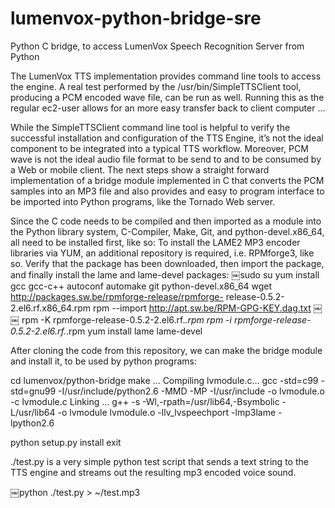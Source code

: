 # lumenvox-python-bridge-sre
Python C bridge, to access LumenVox Speech Recognition Server from Python

The LumenVox TTS implementation provides command line tools to access the engine.
A real test performed by the /usr/bin/SimpleTTSClient tool, producing a PCM encoded wave file, 
can be run as well. Running this as the regular ec2-user allows for an more easy transfer back 
to client computer ...


While the SimpleTTSClient command line tool is helpful to verify the successful installation and 
configuration of the TTS Engine, it’s not the ideal component to be integrated into a typical TTS 
workflow. Moreover, PCM wave is not the ideal audio file format to be send to
and to be consumed by a Web or mobile client.
The next steps show a straight forward implementation of a bridge module implemented in C that 
converts the PCM samples into an MP3 file and also provides and easy to program interface to be 
imported into Python programs, like the Tornado Web server.

Since the C code needs to be compiled and then imported as a module into the Python library system, 
C-Compiler, Make, Git, and python-devel.x86_64, all need to be installed first, like so:
To install the LAME2 MP3 encoder libraries via YUM, an additional repository is required, i.e. 
RPMforge3, like so.
Verify that the package has been downloaded, then import the package, and finally install the lame and 
lame-devel packages:
￼sudo su
yum install gcc gcc-c++ autoconf automake git python-devel.x86_64
wget http://packages.sw.be/rpmforge-release/rpmforge-
release-0.5.2-2.el6.rf.x86_64.rpm
rpm --import http://apt.sw.be/RPM-GPG-KEY.dag.txt
￼￼
rpm -K rpmforge-release-0.5.2-2.el6.rf.*.rpm
rpm -i rpmforge-release-0.5.2-2.el6.rf.*.rpm
yum install lame lame-devel

After cloning the code from this repository, we can make the bridge module and install it, 
to be used by python programs:

cd lumenvox/python-bridge
make
...
Compiling lvmodule.c...
gcc -std=c99 -std=gnu99  -I/usr/include/python2.6 -MMD -MP -I/usr/include  -o
lvmodule.o -c lvmodule.c
Linking ...
g++ -s -Wl,-rpath=/usr/lib64,-Bsymbolic  -L/usr/lib64 -o lvmodule lvmodule.o
-llv_lvspeechport -lmp3lame -lpython2.6


python setup.py install
exit

./test.py is a very simple python test script that sends a text string to the TTS engine 
and streams out the resulting mp3 encoded voice sound.

￼python ./test.py > ~/test.mp3


